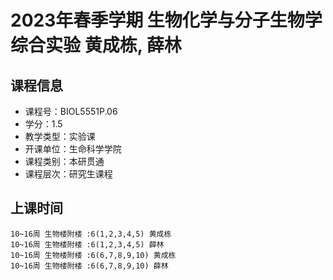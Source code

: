# 2023年春季学期 生物化学与分子生物学综合实验 黄成栋, 薛林






## 课程信息

- 课程号：BIOL5551P.06
- 学分：1.5
- 教学类型：实验课
- 开课单位：生命科学学院
- 课程类别：本研贯通
- 课程层次：研究生课程

## 上课时间

```
10~16周 生物楼附楼 :6(1,2,3,4,5) 黄成栋
10~16周 生物楼附楼 :6(1,2,3,4,5) 薛林
10~16周 生物楼附楼 :6(6,7,8,9,10) 黄成栋
10~16周 生物楼附楼 :6(6,7,8,9,10) 薛林
```

